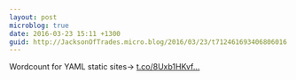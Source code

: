 ```yaml
---
layout: post
microblog: true
date: 2016-03-23 15:11 +1300
guid: http://JacksonOfTrades.micro.blog/2016/03/23/t712461693406806016.html
---
```

Wordcount for YAML static sites→ [t.co/8Uxb1HKvf...](https://t.co/8Uxb1HKvfQ)
